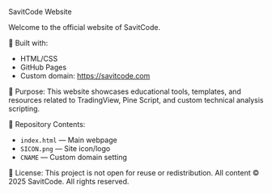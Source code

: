 SavitCode Website

Welcome to the official website of SavitCode.

🔧 Built with:
- HTML/CSS
- GitHub Pages
- Custom domain: https://savitcode.com

🎯 Purpose:
This website showcases educational tools, templates, and resources related to TradingView, Pine Script, and custom technical analysis scripting.

📂 Repository Contents:
- `index.html` — Main webpage
- `SICON.png` — Site icon/logo
- `CNAME` — Custom domain setting

📄 License:
This project is not open for reuse or redistribution.
All content © 2025 SavitCode. All rights reserved.
